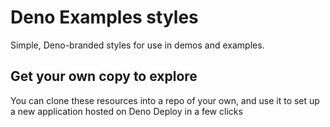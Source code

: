 # Deno Examples styles

Simple, Deno-branded styles for use in demos and examples.

## Get your own copy to explore

You can clone these resources into a repo of your own, and use it to set up a new application hosted on Deno Deploy in a few clicks
